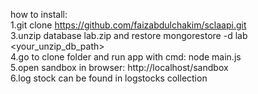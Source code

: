 how to install:<br />
1.git clone https://github.com/faizabdulchakim/sclaapi.git<br />
3.unzip database lab.zip and restore mongorestore -d lab <your_unzip_db_path><br />
4.go to clone folder and run app with cmd: node main.js<br />
5.open sandbox in browser: http://localhost/sandbox<br />
6.log stock can be found in logstocks collection<br />